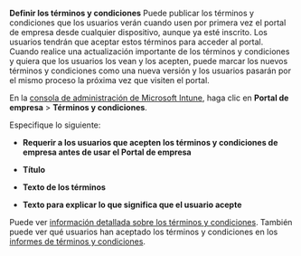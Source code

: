 **Definir los términos y condiciones** Puede publicar los términos y condiciones que los usuarios verán cuando usen por primera vez el portal de empresa desde cualquier dispositivo, aunque ya esté inscrito. Los usuarios tendrán que aceptar estos términos para acceder al portal. Cuando realice una actualización importante de los términos y condiciones y quiera que los usuarios los vean y los acepten, puede marcar los nuevos términos y condiciones como una nueva versión y los usuarios pasarán por el mismo proceso la próxima vez que visiten el portal.

En la [consola de administración de Microsoft Intune](http://manage.microsoft.com), haga clic en **Portal de empresa** &gt; **Términos y condiciones**.

Especifique lo siguiente:

-   **Requerir a los usuarios que acepten los términos y condiciones de empresa antes de usar el Portal de empresa**

-   **Título**

-   **Texto de los términos**

-   **Texto para explicar lo que significa que el usuario acepte**

Puede ver [información detallada sobre los términos y condiciones](https://technet.microsoft.com/library/mt405893.aspx).  También puede ver qué usuarios han aceptado los términos y condiciones en los [informes de términos y condiciones](https://technet.microsoft.com/library/dn646977.aspx).



<!--HONumber=Jan17_HO1-->


